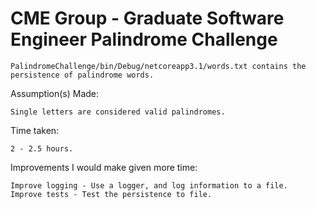 # CME Group - Graduate Software Engineer Palindrome Challenge


    PalindromeChallenge/bin/Debug/netcoreapp3.1/words.txt contains the persistence of palindrome words.


Assumption(s) Made:

    Single letters are considered valid palindromes.


Time taken:

    2 - 2.5 hours.


Improvements I would make given more time:

    Improve logging - Use a logger, and log information to a file.
    Improve tests - Test the persistence to file.
